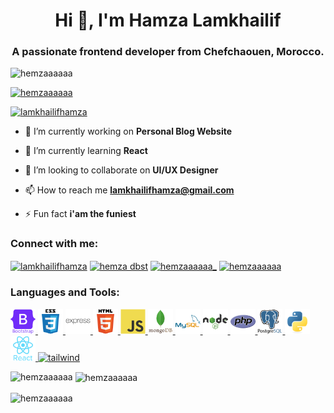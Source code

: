 <h1 align="center">Hi 👋, I'm Hamza Lamkhailif</h1>
<h3 align="center">A passionate frontend developer from Chefchaouen, Morocco.</h3>

<p align="left"> <img src="https://komarev.com/ghpvc/?username=hemzaaaaaa&label=Profile%20views&color=0e75b6&style=flat" alt="hemzaaaaaa" /> </p>

<p align="left"> <a href="https://github.com/ryo-ma/github-profile-trophy"><img src="https://github-profile-trophy.vercel.app/?username=hemzaaaaaa" alt="hemzaaaaaa" /></a> </p>

<p align="left"> <a href="https://twitter.com/lamkhailifhamza" target="blank"><img src="https://img.shields.io/twitter/follow/lamkhailifhamza?logo=twitter&style=for-the-badge" alt="lamkhailifhamza" /></a> </p>

- 🔭 I’m currently working on **Personal Blog Website**

- 🌱 I’m currently learning **React**

- 👯 I’m looking to collaborate on **UI/UX Designer**

- 📫 How to reach me **lamkhailifhamza@gmail.com**

- ⚡ Fun fact **i'am the funiest**

<h3 align="left">Connect with me:</h3>
<p align="left">
<a href="https://twitter.com/lamkhailifhamza" target="blank"><img align="center" src="https://raw.githubusercontent.com/rahuldkjain/github-profile-readme-generator/master/src/images/icons/Social/twitter.svg" alt="lamkhailifhamza" height="30" width="40" /></a>
<a href="https://fb.com/hemza dbst" target="blank"><img align="center" src="https://raw.githubusercontent.com/rahuldkjain/github-profile-readme-generator/master/src/images/icons/Social/facebook.svg" alt="hemza dbst" height="30" width="40" /></a>
<a href="https://instagram.com/hemzaaaaaa_" target="blank"><img align="center" src="https://raw.githubusercontent.com/rahuldkjain/github-profile-readme-generator/master/src/images/icons/Social/instagram.svg" alt="hemzaaaaaa_" height="30" width="40" /></a>
<a href="https://www.leetcode.com/hemzaaaaaa" target="blank"><img align="center" src="https://raw.githubusercontent.com/rahuldkjain/github-profile-readme-generator/master/src/images/icons/Social/leet-code.svg" alt="hemzaaaaaa" height="30" width="40" /></a>
</p>

<h3 align="left">Languages and Tools:</h3>
<p align="left"> <a href="https://getbootstrap.com" target="_blank" rel="noreferrer"> <img src="https://raw.githubusercontent.com/devicons/devicon/master/icons/bootstrap/bootstrap-plain-wordmark.svg" alt="bootstrap" width="40" height="40"/> </a> <a href="https://www.w3schools.com/css/" target="_blank" rel="noreferrer"> <img src="https://raw.githubusercontent.com/devicons/devicon/master/icons/css3/css3-original-wordmark.svg" alt="css3" width="40" height="40"/> </a> <a href="https://expressjs.com" target="_blank" rel="noreferrer"> <img src="https://raw.githubusercontent.com/devicons/devicon/master/icons/express/express-original-wordmark.svg" alt="express" width="40" height="40"/> </a> <a href="https://www.w3.org/html/" target="_blank" rel="noreferrer"> <img src="https://raw.githubusercontent.com/devicons/devicon/master/icons/html5/html5-original-wordmark.svg" alt="html5" width="40" height="40"/> </a> <a href="https://developer.mozilla.org/en-US/docs/Web/JavaScript" target="_blank" rel="noreferrer"> <img src="https://raw.githubusercontent.com/devicons/devicon/master/icons/javascript/javascript-original.svg" alt="javascript" width="40" height="40"/> </a> <a href="https://www.mongodb.com/" target="_blank" rel="noreferrer"> <img src="https://raw.githubusercontent.com/devicons/devicon/master/icons/mongodb/mongodb-original-wordmark.svg" alt="mongodb" width="40" height="40"/> </a> <a href="https://www.mysql.com/" target="_blank" rel="noreferrer"> <img src="https://raw.githubusercontent.com/devicons/devicon/master/icons/mysql/mysql-original-wordmark.svg" alt="mysql" width="40" height="40"/> </a> <a href="https://nodejs.org" target="_blank" rel="noreferrer"> <img src="https://raw.githubusercontent.com/devicons/devicon/master/icons/nodejs/nodejs-original-wordmark.svg" alt="nodejs" width="40" height="40"/> </a> <a href="https://www.php.net" target="_blank" rel="noreferrer"> <img src="https://raw.githubusercontent.com/devicons/devicon/master/icons/php/php-original.svg" alt="php" width="40" height="40"/> </a> <a href="https://www.postgresql.org" target="_blank" rel="noreferrer"> <img src="https://raw.githubusercontent.com/devicons/devicon/master/icons/postgresql/postgresql-original-wordmark.svg" alt="postgresql" width="40" height="40"/> </a> <a href="https://www.python.org" target="_blank" rel="noreferrer"> <img src="https://raw.githubusercontent.com/devicons/devicon/master/icons/python/python-original.svg" alt="python" width="40" height="40"/> </a> <a href="https://reactjs.org/" target="_blank" rel="noreferrer"> <img src="https://raw.githubusercontent.com/devicons/devicon/master/icons/react/react-original-wordmark.svg" alt="react" width="40" height="40"/> </a> <a href="https://tailwindcss.com/" target="_blank" rel="noreferrer"> <img src="https://www.vectorlogo.zone/logos/tailwindcss/tailwindcss-icon.svg" alt="tailwind" width="40" height="40"/> </a> </p>

<p><img align="left" src="https://github-readme-stats.vercel.app/api/top-langs?username=hemzaaaaaa&show_icons=true&locale=en&layout=compact" alt="hemzaaaaaa" /></p>

<p>&nbsp;<img align="center" src="https://github-readme-stats.vercel.app/api?username=hemzaaaaaa&show_icons=true&locale=en" alt="hemzaaaaaa" /></p>

<p><img align="center" src="https://github-readme-streak-stats.herokuapp.com/?user=hemzaaaaaa&" alt="hemzaaaaaa" /></p>
